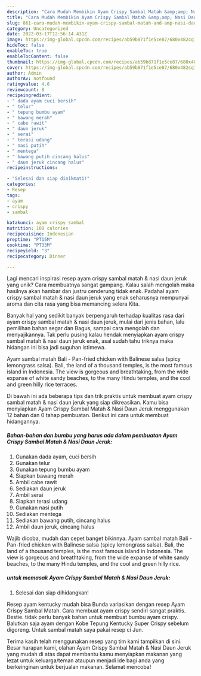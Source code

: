 ```yaml
---
description: "Cara Mudah Membikin Ayam Crispy Sambal Matah &amp;amp; Nasi Daun Jeruk yang Lezat"
title: "Cara Mudah Membikin Ayam Crispy Sambal Matah &amp;amp; Nasi Daun Jeruk yang Lezat"
slug: 861-cara-mudah-membikin-ayam-crispy-sambal-matah-and-amp-nasi-daun-jeruk-yang-lezat
category: Uncategorized
date: 2022-03-17T12:56:14.431Z
image: https://img-global.cpcdn.com/recipes/ab59b871f1e5ce87/680x482cq70/ayam-crispy-sambal-matah-nasi-daun-jeruk-foto-resep-utama.jpg
hideToc: false
enableToc: true
enableTocContent: false
thumbnail: https://img-global.cpcdn.com/recipes/ab59b871f1e5ce87/680x482cq70/ayam-crispy-sambal-matah-nasi-daun-jeruk-foto-resep-utama.jpg
cover: https://img-global.cpcdn.com/recipes/ab59b871f1e5ce87/680x482cq70/ayam-crispy-sambal-matah-nasi-daun-jeruk-foto-resep-utama.jpg
author: Admin
authorAv: notfound
ratingvalue: 4.6
reviewcount: 8
recipeingredient:
- " dada ayam cuci bersih"
- " telur"
- " tepung bumbu ayam"
- " bawang merah"
- " cabe rawit"
- " daun jeruk"
- " serai"
- " terasi udang"
- " nasi putih"
- " mentega"
- " bawang putih cincang halus"
- " daun jeruk cincang halus"
recipeinstructions:

- "Selesai dan siap dinikmati!"
categories:
- Resep
tags:
- ayam
- crispy
- sambal

katakunci: ayam crispy sambal 
nutrition: 108 calories
recipecuisine: Indonesian
preptime: "PT15M"
cooktime: "PT33M"
recipeyield: "3"
recipecategory: Dinner

---
```





Lagi mencari inspirasi resep ayam crispy sambal matah &amp; nasi daun jeruk yang unik? Cara membuatnya sangat gampang. Kalau salah mengolah maka hasilnya akan hambar dan justru cenderung tidak enak. Padahal ayam crispy sambal matah &amp; nasi daun jeruk yang enak seharusnya mempunyai aroma dan cita rasa yang bisa memancing selera Kita.





Banyak hal yang sedikit banyak berpengaruh terhadap kualitas rasa dari ayam crispy sambal matah &amp; nasi daun jeruk, mulai dari jenis bahan, lalu pemilihan bahan segar dan Bagus, sampai cara mengolah dan menyajikannya. Tak perlu pusing kalau hendak menyiapkan ayam crispy sambal matah &amp; nasi daun jeruk enak,      asal sudah tahu triknya maka hidangan ini bisa jadi suguhan istimewa.














Ayam sambal matah Bali - Pan-fried chicken with Balinese salsa (spicy lemongrass salsa). Bali, the land of a thousand temples, is the most famous island in Indonesia. The view is gorgeous and breathtaking, from the wide expanse of white sandy beaches, to the many Hindu temples, and the cool and green hilly rice terraces.






Di bawah ini ada beberapa tips dan trik praktis untuk membuat ayam crispy sambal matah &amp; nasi daun jeruk yang siap dikreasikan. Kamu bisa menyiapkan Ayam Crispy Sambal Matah &amp; Nasi Daun Jeruk menggunakan 12 bahan dan 0 tahap pembuatan. Berikut ini cara untuk membuat hidangannya.

<!--inarticleads1-->

##### Bahan-bahan dan bumbu yang harus ada dalam pembuatan Ayam Crispy Sambal Matah &amp; Nasi Daun Jeruk:

1. Gunakan  dada ayam, cuci bersih
1. Gunakan  telur
1. Gunakan  tepung bumbu ayam
1. Siapkan  bawang merah
1. Ambil  cabe rawit
1. Sediakan  daun jeruk
1. Ambil  serai
1. Siapkan  terasi udang
1. Gunakan  nasi putih
1. Sediakan  mentega
1. Sediakan  bawang putih, cincang halus
1. Ambil  daun jeruk, cincang halus


Wajib dicoba, mudah dan cepet banget bikinnya. Ayam sambal matah Bali - Pan-fried chicken with Balinese salsa (spicy lemongrass salsa). Bali, the land of a thousand temples, is the most famous island in Indonesia. The view is gorgeous and breathtaking, from the wide expanse of white sandy beaches, to the many Hindu temples, and the cool and green hilly rice. 

<!--inarticleads2-->

#####  untuk memasak Ayam Crispy Sambal Matah &amp; Nasi Daun Jeruk:


1. Selesai dan siap dihidangkan!

Resep ayam kentucky mudah bisa Bunda variasikan dengan resep Ayam Crispy Sambal Matah. Cara membuat ayam crispy sendiri sangat praktis. Bestie. tidak perlu banyak bahan untuk membuat bumbu ayam crispy. Balutkan saja ayam dengan Kobe Tepung Kentucky Super Crispy sebelum digoreng. Untuk sambal matah saya pakai resep ci Jun. 

Terima kasih telah menggunakan resep yang tim kami tampilkan di sini. Besar harapan kami, olahan Ayam Crispy Sambal Matah &amp; Nasi Daun Jeruk yang mudah di atas dapat membantu kamu menyiapkan makanan yang lezat untuk keluarga/teman ataupun menjadi ide bagi anda yang berkeinginan untuk berjualan makanan. Selamat mencoba!
